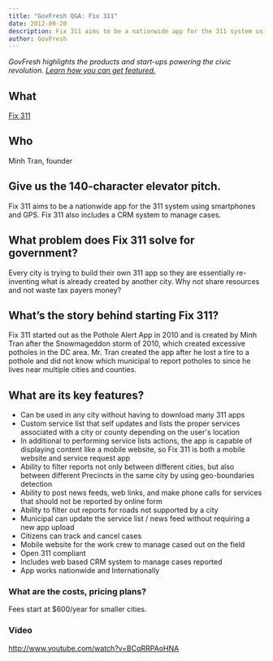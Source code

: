 ```yaml
---
title: "GovFresh Q&A: Fix 311"
date: 2012-09-20
description: Fix 311 aims to be a nationwide app for the 311 system using smartphones and GPS. Fix 311 also includes a CRM system to manage cases.
author: GovFresh
---
```




<em>GovFresh highlights the products and start-ups powering the civic revolution. <a href="http://govfresh.com/2011/10/how-civic-entrepreneurs-and-developers-can-share-your-work-with-govfresh-readers/">Learn how you can get featured.</a></em>
<h2>What</h2>
<a href="https://fix311.com/">Fix 311</a>
<h2>Who</h2>
Minh Tran, founder

<h2>Give us the 140-character elevator pitch.</h2>

Fix 311 aims to be a nationwide app for the 311 system using smartphones and GPS. Fix 311 also includes a CRM system to manage cases.

<h2>What problem does Fix 311 solve for government?</h2>

Every city is trying to build their own 311 app so they are essentially re-inventing what is already created by another city. Why not share resources and not waste tax payers money?

<h2>What’s the story behind starting Fix 311?</h2>

Fix 311 started out as the Pothole Alert App in 2010 and is created by Minh Tran after the Snowmageddon storm of 2010, which created excessive potholes in the DC area. Mr. Tran created the app after he lost a tire to a pothole and did not know which municipal to report potholes to since he lives near multiple cities and counties.

<h2>What are its key features?</h2>

<ul>
	<li>Can be used in any city without having to download many 311 apps</li>
	<li>Custom service list that self updates and lists the proper services associated with a city or county depending on the user's location</li>
	<li>In additional to performing service lists actions, the app is capable of displaying content like a mobile website, so Fix 311 is both a mobile website and service request app</li>
	<li>Ability to filter reports not only between different cities, but also between different Precincts in the same city by using geo-boundaries detection</li>
	<li>Ability to post news feeds, web links, and make phone calls for services that should not be reported by online form</li>
	<li>Ability to filter out reports for roads not supported by a city</li>
	<li>Municipal can update the service list / news feed without requiring a new app upload</li>
	<li>Citizens can track and cancel cases</li>
	<li>Mobile website for the work crew to manage cased out on the field</li>
	<li>Open 311 compliant</li>
	<li>Includes web based CRM system to manage cases reported</li>
	<li>App works nationwide and Internationally</li>
</ul>

<h3>What are the costs, pricing plans?</h3>

Fees start at $600/year for smaller cities.

<h3>Video</h3>

http://www.youtube.com/watch?v=BCqRRPAoHNA
